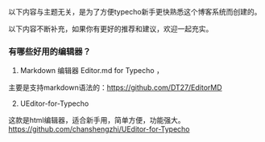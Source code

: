 以下内容与主题无关，是为了方便typecho新手更快熟悉这个博客系统而创建的。

以下内容不断补充，如果你有更好的推荐和建议，欢迎一起充实。

### 有哪些好用的编辑器？

1. Markdown 编辑器 Editor.md for Typecho ，

主要是支持markdown语法的：https://github.com/DT27/EditorMD

2. UEditor-for-Typecho

这款是html编辑器，适合新手用，简单方便，功能强大。https://github.com/chanshengzhi/UEditor-for-Typecho
